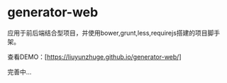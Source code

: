 # generator-web
应用于前后端结合型项目，并使用bower,grunt,less,requirejs搭建的项目脚手架。

查看DEMO：[https://liuyunzhuge.github.io/generator-web/]

完善中...
